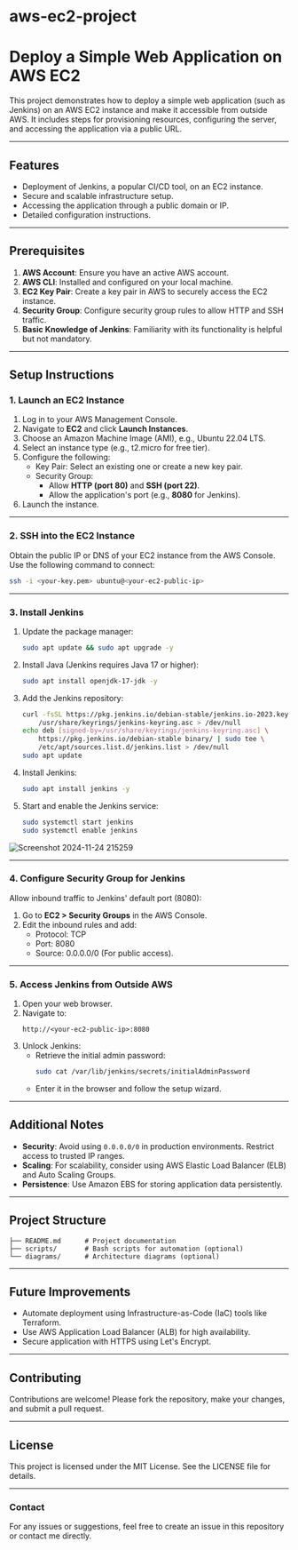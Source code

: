 # aws-ec2-project 
# Deploy a Simple Web Application on AWS EC2

This project demonstrates how to deploy a simple web application (such as Jenkins) on an AWS EC2 instance and make it accessible from outside AWS. It includes steps for provisioning resources, configuring the server, and accessing the application via a public URL.

---

## **Features**
- Deployment of Jenkins, a popular CI/CD tool, on an EC2 instance.
- Secure and scalable infrastructure setup.
- Accessing the application through a public domain or IP.
- Detailed configuration instructions.

---

## **Prerequisites**
1. **AWS Account**: Ensure you have an active AWS account.
2. **AWS CLI**: Installed and configured on your local machine.
3. **EC2 Key Pair**: Create a key pair in AWS to securely access the EC2 instance.
4. **Security Group**: Configure security group rules to allow HTTP and SSH traffic.
5. **Basic Knowledge of Jenkins**: Familiarity with its functionality is helpful but not mandatory.

---

## **Setup Instructions**

### **1. Launch an EC2 Instance**
1. Log in to your AWS Management Console.
2. Navigate to **EC2** and click **Launch Instances**.
3. Choose an Amazon Machine Image (AMI), e.g., Ubuntu 22.04 LTS.
4. Select an instance type (e.g., t2.micro for free tier).
5. Configure the following:
   - Key Pair: Select an existing one or create a new key pair.
   - Security Group: 
     - Allow **HTTP (port 80)** and **SSH (port 22)**.
     - Allow the application's port (e.g., **8080** for Jenkins).
6. Launch the instance.

---

### **2. SSH into the EC2 Instance**
Obtain the public IP or DNS of your EC2 instance from the AWS Console. Use the following command to connect:
```bash
ssh -i <your-key.pem> ubuntu@<your-ec2-public-ip>
```

---

### **3. Install Jenkins**
1. Update the package manager:
   ```bash
   sudo apt update && sudo apt upgrade -y
   ```
2. Install Java (Jenkins requires Java 17 or higher):
   ```bash
   sudo apt install openjdk-17-jdk -y
   ```
3. Add the Jenkins repository:
   ```bash
   curl -fsSL https://pkg.jenkins.io/debian-stable/jenkins.io-2023.key | sudo tee \
       /usr/share/keyrings/jenkins-keyring.asc > /dev/null
   echo deb [signed-by=/usr/share/keyrings/jenkins-keyring.asc] \
       https://pkg.jenkins.io/debian-stable binary/ | sudo tee \
       /etc/apt/sources.list.d/jenkins.list > /dev/null
   sudo apt update
   ```
4. Install Jenkins:
   ```bash
   sudo apt install jenkins -y
   ```
5. Start and enable the Jenkins service:
   ```bash
   sudo systemctl start jenkins
   sudo systemctl enable jenkins
   ```
![Screenshot 2024-11-24 215259](https://github.com/user-attachments/assets/416d4890-7ddd-4c49-8407-44118b7ee748)

---

### **4. Configure Security Group for Jenkins**
Allow inbound traffic to Jenkins' default port (8080):
1. Go to **EC2 > Security Groups** in the AWS Console.
2. Edit the inbound rules and add:
   - Protocol: TCP
   - Port: 8080
   - Source: 0.0.0.0/0 (For public access).

---

### **5. Access Jenkins from Outside AWS**
1. Open your web browser.
2. Navigate to:
   ```
   http://<your-ec2-public-ip>:8080
   ```
3. Unlock Jenkins:
   - Retrieve the initial admin password:
     ```bash
     sudo cat /var/lib/jenkins/secrets/initialAdminPassword
     ```
   - Enter it in the browser and follow the setup wizard.

---

## **Additional Notes**
- **Security**: Avoid using `0.0.0.0/0` in production environments. Restrict access to trusted IP ranges.
- **Scaling**: For scalability, consider using AWS Elastic Load Balancer (ELB) and Auto Scaling Groups.
- **Persistence**: Use Amazon EBS for storing application data persistently.

---

## **Project Structure**
```plaintext
├── README.md      # Project documentation
├── scripts/       # Bash scripts for automation (optional)
└── diagrams/      # Architecture diagrams (optional)
```

---

## **Future Improvements**
- Automate deployment using Infrastructure-as-Code (IaC) tools like Terraform.
- Use AWS Application Load Balancer (ALB) for high availability.
- Secure application with HTTPS using Let's Encrypt.

---

## **Contributing**
Contributions are welcome! Please fork the repository, make your changes, and submit a pull request.

---

## **License**
This project is licensed under the MIT License. See the LICENSE file for details.

---

### **Contact**
For any issues or suggestions, feel free to create an issue in this repository or contact me directly.
